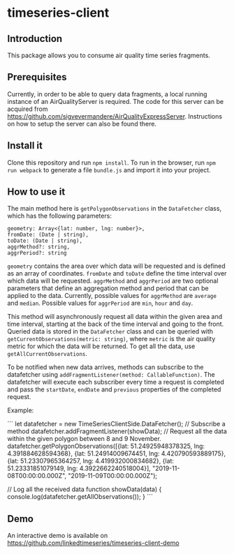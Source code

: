 ﻿# timeseries-client
## Introduction

This package allows you to consume air quality time series fragments.

## Prerequisites

Currently, in order to be able to query data fragments, a local running instance of an AirQualityServer is required. 
The code for this server can be acquired from https://github.com/sigvevermandere/AirQualityExpressServer. Instructions on how to setup the 
server can also be found there.

## Install it

Clone this repository and run `npm install`.
To run in the browser, run `npm run webpack` to generate a file `bundle.js` and import it into your project.

## How to use it

The main method here is `getPolygonObservations` in the `DataFetcher` class, which has the following parameters:

```
geometry: Array<{lat: number, lng: number}>,
fromDate: (Date | string),
toDate: (Date | string),
aggrMethod?: string,
aggrPeriod?: string
```

`geometry` contains the area over which data will be requested and is defined as an array of coordinates. 
`fromDate` and `toDate` define the time interval over which data will be requested. 
`aggrMethod` and `aggrPeriod` are two optional parameters that define an aggregation method and period that can be applied to the data.
Currently, possible values for `aggrMethod` are `average` and `median`. Possible values for `aggrPeriod` are `min`, `hour` and `day`.

This method will asynchronously request all data within the given area and time interval, starting at the back of the time interval and going to the front. Queried data is stored in the `DataFetcher` class and can be queried with `getCurrentObservations(metric: string)`, where `metric` is the air quality metric for which the data will be returned. To get all the data, use `getAllCurrentObservations`.

To be notified when new data arrives, methods can subscribe to the datafetcher using `addFragmentListener(method: CallableFunction)`. The datafetcher will execute each subscriber every time a request is completed and pass the `startDate`, `endDate` and `previous` properties of the completed request.

Example: 

´´´
let datafetcher = new TimeSeriesClientSide.DataFetcher();
// Subscribe a method
datafetcher.addFragmentListener(showData);
// Request all the data within the given polygon between 8 and 9 November.
datafetcher.getPolygonObservations([{lat: 51.24925948378325, lng: 4.391884628594368},
{lat: 51.24914009674451, lng: 4.420790593889175},
{lat: 51.23307965364257, lng: 4.419932000834682},
{lat: 51.23331851079149, lng: 4.3922662240518004}],
"2019-11-08T00:00:00.000Z",
"2019-11-09T00:00:00.000Z");

// Log all the received data
function showData(data) {
  console.log(datafetcher.getAllObservations());
}
´´´

## Demo

An interactive demo is available on https://github.com/linkedtimeseries/timeseries-client-demo



